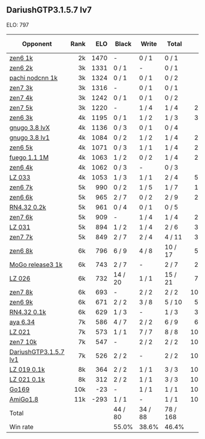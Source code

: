 ## DariushGTP3.1.5.7 lv7 ##

ELO: 797

Opponent | Rank | ELO | Black | Write | Total | Win rate
---------|-----:|----:|-------|-------|-------|-------:
[zen6 1k](zen6%201k.md) | 2k | 1470 | - | 0 / 1 | 0 / 1 | 0.0%
[zen6 2k](zen6%202k.md) | 3k | 1331 | 0 / 1 | - | 0 / 1 | 0.0%
[pachi nodcnn 1k](pachi%20nodcnn%201k.md) | 3k | 1324 | 0 / 1 | 0 / 1 | 0 / 2 | 0.0%
[zen7 3k](zen7%203k.md) | 3k | 1316 | - | 0 / 1 | 0 / 1 | 0.0%
[zen7 4k](zen7%204k.md) | 3k | 1242 | 0 / 1 | 0 / 1 | 0 / 2 | 0.0%
[zen7 5k](zen7%205k.md) | 3k | 1220 | - | 1 / 4 | 1 / 4 | 25.0%
[zen6 3k](zen6%203k.md) | 4k | 1195 | 0 / 1 | 1 / 2 | 1 / 3 | 33.3%
[gnugo 3.8 lvX](gnugo%203.8%20lvX.md) | 4k | 1136 | 0 / 3 | 0 / 1 | 0 / 4 | 0.0%
[gnugo 3.8 lv1](gnugo%203.8%20lv1.md) | 4k | 1084 | 0 / 2 | 1 / 2 | 1 / 4 | 25.0%
[zen6 5k](zen6%205k.md) | 4k | 1071 | 0 / 3 | 1 / 1 | 1 / 4 | 25.0%
[fuego 1.1 1M](fuego%201.1%201M.md) | 4k | 1063 | 1 / 2 | 0 / 2 | 1 / 4 | 25.0%
[zen6 4k](zen6%204k.md) | 4k | 1062 | 0 / 3 | - | 0 / 3 | 0.0%
[LZ 033](LZ%20033.md) | 4k | 1053 | 1 / 3 | 1 / 1 | 2 / 4 | 50.0%
[zen6 7k](zen6%207k.md) | 5k | 990 | 0 / 2 | 1 / 5 | 1 / 7 | 14.3%
[zen6 6k](zen6%206k.md) | 5k | 965 | 2 / 7 | 0 / 2 | 2 / 9 | 22.2%
[RN4.32 0.2k](RN4.32%200.2k.md) | 5k | 961 | 0 / 4 | 0 / 1 | 0 / 5 | 0.0%
[zen7 6k](zen7%206k.md) | 5k | 909 | - | 1 / 4 | 1 / 4 | 25.0%
[LZ 031](LZ%20031.md) | 5k | 894 | 1 / 2 | 1 / 4 | 2 / 6 | 33.3%
[zen7 7k](zen7%207k.md) | 5k | 849 | 2 / 7 | 2 / 4 | 4 / 11 | 36.4%
[zen6 8k](zen6%208k.md) | 6k | 796 | 6 / 9 | 4 / 8 | 10 / 17 | 58.8%
[MoGo release3 1k](MoGo%20release3%201k.md) | 6k | 743 | 2 / 7 | - | 2 / 7 | 28.6%
[LZ 026](LZ%20026.md) | 6k | 732 | 14 / 20 | 1 / 1 | 15 / 21 | 71.4%
[zen7 8k](zen7%208k.md) | 6k | 693 | - | 2 / 2 | 2 / 2 | 100.0%
[zen6 9k](zen6%209k.md) | 6k | 671 | 2 / 2 | 3 / 8 | 5 / 10 | 50.0%
[RN4.32 0.1k](RN4.32%200.1k.md) | 6k | 629 | 1 / 3 | - | 1 / 3 | 33.3%
[aya 6.34](aya%206.34.md) | 7k | 586 | 4 / 7 | 2 / 2 | 6 / 9 | 66.7%
[LZ 021](LZ%20021.md) | 7k | 573 | 1 / 1 | 7 / 7 | 8 / 8 | 100.0%
[zen7 10k](zen7%2010k.md) | 7k | 547 | - | 2 / 2 | 2 / 2 | 100.0%
[DariushGTP3.1.5.7 lv1](DariushGTP3.1.5.7%20lv1.md) | 7k | 526 | 2 / 2 | - | 2 / 2 | 100.0%
[LZ 019 0.1k](LZ%20019%200.1k.md) | 8k | 364 | 2 / 2 | 1 / 1 | 3 / 3 | 100.0%
[LZ 021 0.1k](LZ%20021%200.1k.md) | 8k | 312 | 2 / 2 | 1 / 1 | 3 / 3 | 100.0%
[Go169](Go169.md) | 10k | -23 | - | 1 / 1 | 1 / 1 | 100.0%
[AmiGo1.8](AmiGo1.8.md) | 11k | -293 | 1 / 1 | - | 1 / 1 | 100.0%
Total | | | 44 / 80 | 34 / 88 | 78 / 168 | 
Win rate| | | 55.0% | 38.6% | 46.4% | 
